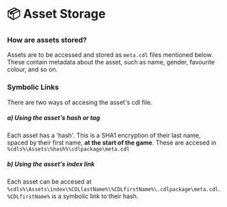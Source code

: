 # 📦 Asset Storage

### How are assets stored?

Assets are to be accessed and stored as `meta.cdl` files mentioned below.
These contain metadata about the asset, such as name, gender, favourite colour, and so on.

### Symbolic Links

There are two ways of accesing the asset's cdl file.

##### a) Using the asset's hash or tag

Each asset has a 'hash'. This is a SHA1 encryption of their last name, spaced by their first name, **at the start of the game**. These are accesed in `%cdls%\Assets\%hash%\cdlpackage\meta.cdl`

##### b) Using the asset's index link

Each asset can be accesed at `%cdls%\Assets\index\%CDLlastName%\%CDLfirstName%\.cdlpackage\meta.cdl`.
`%CDLfirstName%` is a symbolic link to their hash.